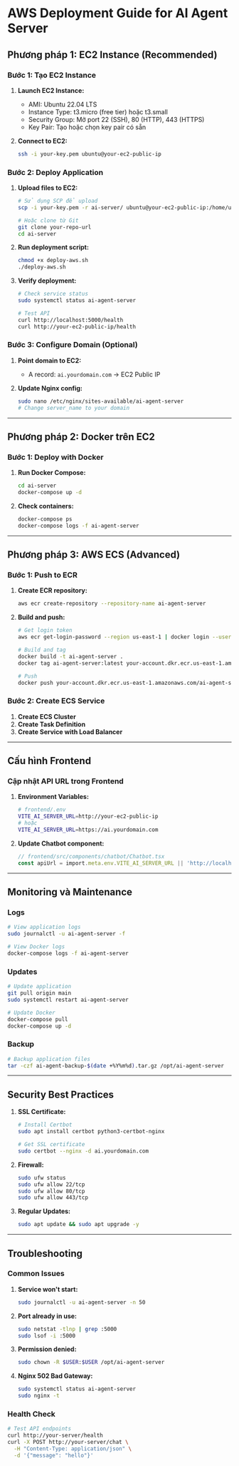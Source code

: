 # AWS Deployment Guide for AI Agent Server

## Phương pháp 1: EC2 Instance (Recommended)

### Bước 1: Tạo EC2 Instance

1. **Launch EC2 Instance:**
   - AMI: Ubuntu 22.04 LTS
   - Instance Type: t3.micro (free tier) hoặc t3.small
   - Security Group: Mở port 22 (SSH), 80 (HTTP), 443 (HTTPS)
   - Key Pair: Tạo hoặc chọn key pair có sẵn

2. **Connect to EC2:**
   ```bash
   ssh -i your-key.pem ubuntu@your-ec2-public-ip
   ```

### Bước 2: Deploy Application

1. **Upload files to EC2:**
   ```bash
   # Sử dụng SCP để upload
   scp -i your-key.pem -r ai-server/ ubuntu@your-ec2-public-ip:/home/ubuntu/
   
   # Hoặc clone từ Git
   git clone your-repo-url
   cd ai-server
   ```

2. **Run deployment script:**
   ```bash
   chmod +x deploy-aws.sh
   ./deploy-aws.sh
   ```

3. **Verify deployment:**
   ```bash
   # Check service status
   sudo systemctl status ai-agent-server
   
   # Test API
   curl http://localhost:5000/health
   curl http://your-ec2-public-ip/health
   ```

### Bước 3: Configure Domain (Optional)

1. **Point domain to EC2:**
   - A record: `ai.yourdomain.com` → EC2 Public IP

2. **Update Nginx config:**
   ```bash
   sudo nano /etc/nginx/sites-available/ai-agent-server
   # Change server_name to your domain
   ```

---

## Phương pháp 2: Docker trên EC2

### Bước 1: Deploy with Docker

1. **Run Docker Compose:**
   ```bash
   cd ai-server
   docker-compose up -d
   ```

2. **Check containers:**
   ```bash
   docker-compose ps
   docker-compose logs -f ai-agent-server
   ```

---

## Phương pháp 3: AWS ECS (Advanced)

### Bước 1: Push to ECR

1. **Create ECR repository:**
   ```bash
   aws ecr create-repository --repository-name ai-agent-server
   ```

2. **Build and push:**
   ```bash
   # Get login token
   aws ecr get-login-password --region us-east-1 | docker login --username AWS --password-stdin your-account.dkr.ecr.us-east-1.amazonaws.com
   
   # Build and tag
   docker build -t ai-agent-server .
   docker tag ai-agent-server:latest your-account.dkr.ecr.us-east-1.amazonaws.com/ai-agent-server:latest
   
   # Push
   docker push your-account.dkr.ecr.us-east-1.amazonaws.com/ai-agent-server:latest
   ```

### Bước 2: Create ECS Service

1. **Create ECS Cluster**
2. **Create Task Definition**
3. **Create Service with Load Balancer**

---

## Cấu hình Frontend

### Cập nhật API URL trong Frontend

1. **Environment Variables:**
   ```bash
   # frontend/.env
   VITE_AI_SERVER_URL=http://your-ec2-public-ip
   # hoặc
   VITE_AI_SERVER_URL=https://ai.yourdomain.com
   ```

2. **Update Chatbot component:**
   ```typescript
   // frontend/src/components/chatbot/Chatbot.tsx
   const apiUrl = import.meta.env.VITE_AI_SERVER_URL || 'http://localhost:5000';
   ```

---

## Monitoring và Maintenance

### Logs
```bash
# View application logs
sudo journalctl -u ai-agent-server -f

# View Docker logs
docker-compose logs -f ai-agent-server
```

### Updates
```bash
# Update application
git pull origin main
sudo systemctl restart ai-agent-server

# Update Docker
docker-compose pull
docker-compose up -d
```

### Backup
```bash
# Backup application files
tar -czf ai-agent-backup-$(date +%Y%m%d).tar.gz /opt/ai-agent-server
```

---

## Security Best Practices

1. **SSL Certificate:**
   ```bash
   # Install Certbot
   sudo apt install certbot python3-certbot-nginx
   
   # Get SSL certificate
   sudo certbot --nginx -d ai.yourdomain.com
   ```

2. **Firewall:**
   ```bash
   sudo ufw status
   sudo ufw allow 22/tcp
   sudo ufw allow 80/tcp
   sudo ufw allow 443/tcp
   ```

3. **Regular Updates:**
   ```bash
   sudo apt update && sudo apt upgrade -y
   ```

---

## Troubleshooting

### Common Issues

1. **Service won't start:**
   ```bash
   sudo journalctl -u ai-agent-server -n 50
   ```

2. **Port already in use:**
   ```bash
   sudo netstat -tlnp | grep :5000
   sudo lsof -i :5000
   ```

3. **Permission denied:**
   ```bash
   sudo chown -R $USER:$USER /opt/ai-agent-server
   ```

4. **Nginx 502 Bad Gateway:**
   ```bash
   sudo systemctl status ai-agent-server
   sudo nginx -t
   ```

### Health Check
```bash
# Test API endpoints
curl http://your-server/health
curl -X POST http://your-server/chat \
  -H "Content-Type: application/json" \
  -d '{"message": "hello"}'
```


